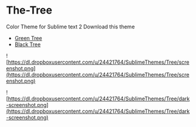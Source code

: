 The-Tree
====

Color Theme for Sublime text 2
Download this theme
- [Green Tree](https://raw.github.com/Augus/The-Tree/master/Tree.tmTheme)  
- [Black Tree](https://raw.github.com/Augus/The-Tree/master/The-Tree-Dark.tmTheme)
  
  

![https://dl.dropboxusercontent.com/u/24421764/SublimeThemes/Tree/screenshot.png](https://dl.dropboxusercontent.com/u/24421764/SublimeThemes/Tree/screenshot.png)

![https://dl.dropboxusercontent.com/u/24421764/SublimeThemes/Tree/dark-screenshot.png](https://dl.dropboxusercontent.com/u/24421764/SublimeThemes/Tree/dark-screenshot.png)
